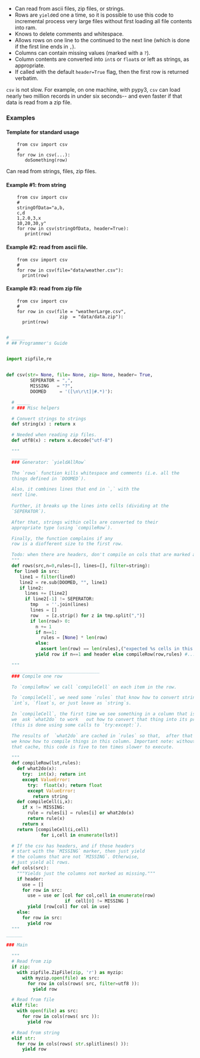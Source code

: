 
- Can read from ascii files, zip files, or strings.
- Rows are `yield`ed one a time, so it is possible to
  use this code to incremental process very large files
  without first loading all file contents into ram.
- Knows to delete comments and whitespace.
- Allows rows on one line to the continued
  to the next line (which is done if the first line ends in `,`).
- Columns can contain missing  values (marked with a `?`).
- Column contents are converted into `int`s or `float`s or
  left as strings, as appropriate.
- If called with the default `header=True` flag, then the
  first row is returned verbatim.

`csv` is not slow.  For example, on one machine, with pypy3, `csv` can load
nearly two million records in under six seconds-- and even faster if that data
is read from a zip file.

### Examples

#### Template for standard usage

        from csv import csv
        #
        for row in csv(...):
           doSomething(row)

Can read from strings, files, zip files.

#### Example #1: from string

        from csv import csv
        #
        stringOfData="a,b,
        c,d
        1,2.0,3,x
        10,20,30,y"
        for row in csv(stringOfData, header=True):
           print(row)

#### Example #2: read from ascii file.

        from csv import csv
        #
        for row in csv(file="data/weather.csv"):
          print(row)


#### Example #3: read from zip file

        from csv import csv
        #
        for row in csv(file = "weatherLarge.csv",
                        zip  = "data/data.zip"):
          print(row)

```python

# _____
# ## Programmer's Guide


import zipfile,re


def csv(str= None, file= None, zip= None, header= True,
         SEPERATOR = ",",
         MISSING   = "?",
         DOOMED     = '([\n\r\t]|#.*)'):

  # _____
  # ### Misc helpers

  # Convert strings to strings
  def string(x) : return x

  # Needed when reading zip files.
  def utf8(x) : return x.decode("utf-8") 

  """
  ______
  ### Generator: `yieldAllRow`

  The `rows` function kills whitespace and comments (i.e. all the
  things defined in `DOOMED`).  

  Also, it combines lines that end in `,` with the
  next line.  
 
  Further, it breaks up the lines into cells (dividing at the
  `SEPERATOR`).  

  After that, strings within cells are converted to their
  appropriate type (using `compileRow`).  

  Finally, the function complains if any
  row is a diofferent size to the first row.

  Todo: when there are headers, don't compile on cols that are marked as missing.
  """  
  def rows(src,n=0,rules=[], lines=[], filter=string):
   for line0 in src:
     line1 = filter(line0)
     line2 = re.sub(DOOMED, "", line1)
     if line2:
       lines += [line2]
       if line2[-1] != SEPERATOR:
         tmp   = ''.join(lines)
         lines = []
         row   = [z.strip() for z in tmp.split(",")]
         if len(row)> 0:
           n += 1
           if n==1:
             rules = [None] * len(row)
           else:
             assert len(row) == len(rules),("expected %s cells in this row" % len(rules))
           yield row if n==1 and header else compileRow(row,rules) #... 7

  """
  _________________________________
  ### Compile one row

  To `compileRow` we call `compileCell` on each item in the row.

  To `compileCell`, we need some `rules` that know how to convert strings into
  `int`s, `float`s, or just leave as `string`s.

  In `compileCell`, the first time we see something in a column that is not a MISSING value,
  we  ask `what2do` to work   out how to convert that thing into its proper type
  (this is done using some calls to `try:except:`).

  The results of  `what2do` are cached in `rules` so that,  after that first value,
  we know how to compile things in this column. Important note: without 
  that cache, this code is five to ten times slower to execute.

  """
  def compileRow(lst,rules):
    def what2do(x):
      try:  int(x); return int
      except ValueError:
        try:  float(x); return float
        except ValueError:
          return string
    def compileCell(i,x):
      if x != MISSING:
        rule = rules[i] = rules[i] or what2do(x)
        return rule(x)
      return x
    return [compileCell(i,cell)
             for i,cell in enumerate(lst)]

  # If the csv has headers, and if those headers
  # start with the `MISSING` marker, then just yield
  # the columns that are not `MISSING`. Otherwise,
  # just yield all rows.
  def cols(src):
    """Yields just the columns not marked as missing."""
    if header:
      use = []
      for row in src:
        use = use or [col for col,cell in enumerate(row)
                      if  cell[0] != MISSING ]
        yield [row[col] for col in use]
    else:
      for row in src:
        yield row
  """ 
______

### Main

  """
  # Read from zip
  if zip:
    with zipfile.ZipFile(zip, 'r') as myzip:
      with myzip.open(file) as src:
        for row in cols(rows( src, filter=utf8 )):
          yield row

  # Read from file
  elif file:
    with open(file) as src:
      for row in cols(rows( src )):
        yield row

  # Read from string
  elif str:
    for row in cols(rows( str.splitlines() )):
      yield row
```

